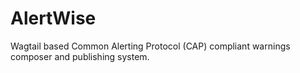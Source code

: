 # AlertWise

Wagtail based Common Alerting Protocol (CAP) compliant warnings composer and publishing system.